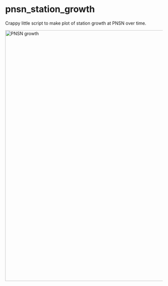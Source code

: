 # pnsn_station_growth
Crappy little script to make plot of station growth at PNSN over time.

<img src="https://github.com/alexhutko/pnsn_station_growth/blob/main/pnsn_station_growth.png" width=800 alt="PNSN growth" />
